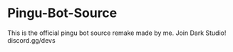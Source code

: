 # Pingu-Bot-Source
This is the official pingu bot source remake made by me. Join Dark Studio! discord.gg/devs
